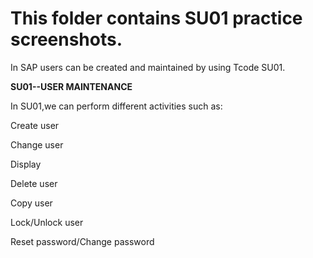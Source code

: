 # This folder contains SU01 practice screenshots.

In SAP users can be created and maintained by using Tcode SU01.

**SU01--USER MAINTENANCE**

In SU01,we can perform different activities such as:

Create user

Change user

Display

Delete user

Copy user

Lock/Unlock user

Reset password/Change password

